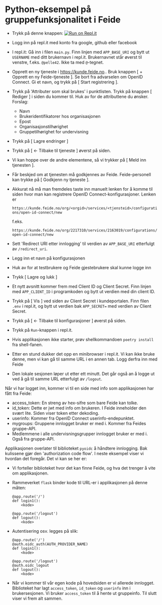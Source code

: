 # Python-eksempel på gruppefunksjonalitet i Feide

- Trykk på denne knappen: [![Run on Repl.it](https://repl.it/badge/github/jhellan/example4)](https://repl.it/github/jhellan/example4)

- Logg inn på repl.it med konto fra google, github eller facebook

- I repl.it: Gå inn i filen `main.py`. Finn linjen med `APP_BASE_URI` og bytt ut `USERNAME` med ditt brukernavn i repl.it. Brukernavnet står øverst til venstre, f.eks. `@pelle42`. Ikke ta med `@`-tegnet.

- Opprett en ny tjeneste i https://kunde.feide.no.. Bruk knappen [ + Opprett en ny Feide-tjeneste ]. Se bort fra advarselen om OpenID Connect. Gi et navn, og trykk på [ Start registrering ].

- Trykk på 'Attributer som skal brukes' i punktlisten. Trykk på knappen [ Rediger ] i siden du kommer til. Huk av for de
  attributtene du ønsker. Forslag:

  - Navn
  - Brukeridentifikatorer hos organisasjonen
  - Epost
  - Organisasjonstilhørighet
  - Gruppetilhørighet for undervisning

- Trykk på [ Lagre endringer ]

- Trykk på [ &lt;- Tilbake til tjeneste ] øverst på siden.

- Vi kan hoppe over de andre elementene, så vi trykker på [ Meld inn tjenesten ].

- Får beskjed om at tjenesten må godkjennes av Feide. Feide-personell kan trykke på [ Godkjenn ny tjeneste ].

- Akkurat nå må man fremdeles taste inn manuelt lenken for å komme til siden hvor man kan registrere OpenID
  Connect-konfigurasjoner. Lenken er

  `https://kunde.feide.no/org/<orgid>/services/<tjensteid>/configurations/open-id-connect/new`

  f.eks.

  `https://kunde.feide.no/org/2217310/services/2163019/configurations/open-id-connect/new`

- Sett 'Redirect URI etter innlogging' til verdien av `APP_BASE_URI` etterfulgt av `/redirect_uri`.

- Legg inn et navn på konfigurasjonen

- Huk av for at testbrukere og Feide gjestebrukere skal kunne logge inn

- Trykk [ Lagre og lukk ]

- Et nytt avsnitt kommer frem med Client ID og Client Secret. Finn linjen med `APP_CLIENT_ID` i programkoden og bytt ut
  verdien med din client ID.

- Trykk på [ Vis ] ved siden av Client Secret i kundeportalen. Finn filen `.env` i repl.it, og bytt ut verdien bak `APP_SECRET=` med verdien av Client Secret.


- Trykk på [ &lt;- Tilbake til konfigurasjoner ] øverst på siden.

- Trykk på `Run`-knappen i repl.it.

- Hvis applikasjonen ikke starter, prøv shellkommandoen `poetry install` fra shell-fanen.

- Etter en stund dukker det opp en minibrowser i repl.it. Vi kan ikke bruke denne, men vi kan gå til samme URL i en annen tab. Logg derfra inn med Feide

- Den lokale sesjonen løper ut etter ett minutt. Det går også an å logge ut ved å gå til samme URL etterfulgt av `/logout`.

Når vi har logget inn, kommer vi til en side med info som applikasjonen har fått fra Feide:

- access\_token: En streng av hex-sifre som bare Feide kan tolke.
- id\_token: Dette er jwt med info om brukeren. I Feide inneholder den svært lite.
  Siden viser token etter dekoding.
- userinfo: Kommer fra OpenID Connect userinfo-endepunktet.
- mygroups: Gruppene innlogget bruker er med i. Kommer fra Feides gruppe-API.
- Medlemmene i alle undervisningsgrupper innlogget bruker er med i. Også fra gruppe-API.

Applikasjonen overlater til biblioteket `pyoidc` å håndtere innlogging. Bak kulissene gjør den 'authorization code flow'. I neste eksempel viser vi hvordan det foregår. Det vi kan se her er:

- Vi forteller biblioteket hvor det kan finne Feide, og hva det trenger å vite om applikasjonen.

- Rammeverket `flask` binder kode til URL-er i applikasjonen på denne måten:

  ```
  @app.route('/')
  def login1():
      <kode>

  @app.route('/logout')
  def logout():
      <kode>

  ```

- Autentisering osv. legges på slik: 

  ```
  @app.route('/')
  @auth.oidc_auth(AUTH_PROVIDER_NAME)
  def login1():
      <kode>

  @app.route('/logout')
  @auth.oidc_logout
  def logout():
      <kode>

  ```

- Når vi kommer til vår egen kode på hovedsiden er vi allerede innlogget. Biblioteket har lagt `access_token`, `id_token` og `userinfo` inn i brukersesjonen. Vi bruker `access_token` til å hente ut gruppeinfo. Til slutt viser vi frem alt sammen.

